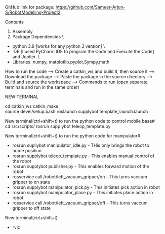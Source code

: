 GitHub link for package: https://github.com/Sameer-Arjun-S/RobotModelling-Project2 

Contents 
1. Assembly 
2. Package 
Dependencies \
* python 3.9 \[works for any python 3 version\] \
* IDE \[I used PyCharm IDE to program the Code
and Execute the Code\] and Jupiter. \
* Libraries: numpy, matplotlib.pyplot,Sympy,math 

How to run the code 
--\> Create a
catkin\_ws and build it, then source it 
--\> Download the package --\>
Paste the package in the source directory 
--\> Build and source the workspace 
--\> Commands to run (open separate terminals and run in the same order)


NEW TERMINAL

cd catkin\_ws 
catkin\_make  
source devel/setup.bash
roslaunch supplybot template\_launch.launch

New terminal(ctrl+shift+t) to run the python code to control mobile base\# 
cd src/scripts/ rosrun supplybot teleop\_template.py


New terminal(ctrl+shift+t) to run the python code for manipulator\#
* rosrun supllybot manipulator_idle.py - THis only brings the robot to home position
* rosrun supplybot teleop_template.py - This enables manual control of the robot
* rosrun supplybot publisher.py - This enables forward motion of the robot
* rosservice call /robot/left_vacuum_gripper/on - This turns vaccum gripper to on state
* rosrun supplybot manipulator_pick.py - This initiates pick action in robot
* rosrun supplybot manipulator_place.py - This initiates place action in robot
* rosservice call /robot/left_vacuum_gripper/off - This turns vaccum gripper to off state



New terminal(ctrl+shift+t) 
* rviz
